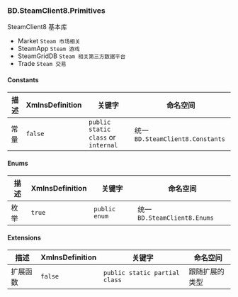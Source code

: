 ### BD.SteamClient8.Primitives
SteamClient8 基本库

- Market ```Steam 市场相关```
- SteamApp ```Steam 游戏```
- SteamGridDB ```Steam 相关第三方数据平台```
- Trade ```Steam 交易```

#### Constants
| 描述 | XmlnsDefinition | 关键字 | 命名空间 |
| ----------- | ----------- | ----------- | ----------- |
| 常量 | ```false``` | ```public static class``` or ```internal``` | 统一 ```BD.SteamClient8.Constants``` |

#### Enums
| 描述 | XmlnsDefinition | 关键字 | 命名空间 |
| ----------- | ----------- | ----------- | ----------- |
| 枚举 | ```true``` | ```public enum``` | 统一 ```BD.SteamClient8.Enums``` |

#### Extensions
| 描述 | XmlnsDefinition | 关键字 | 命名空间 |
| ----------- | ----------- | ----------- | ----------- |
| 扩展函数 | ```false``` | ```public static partial class``` | 跟随扩展的类型 |
